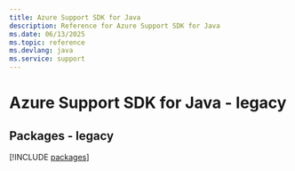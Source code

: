 ```yaml
---
title: Azure Support SDK for Java
description: Reference for Azure Support SDK for Java
ms.date: 06/13/2025
ms.topic: reference
ms.devlang: java
ms.service: support
---
```

# Azure Support SDK for Java - legacy
## Packages - legacy
[!INCLUDE [packages](support-index.md)]